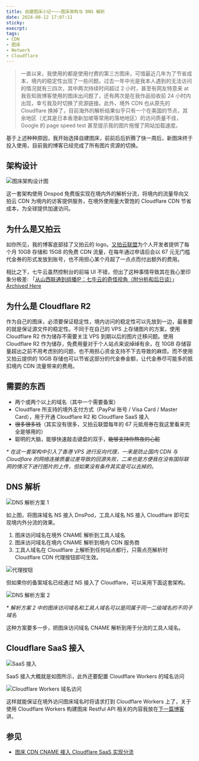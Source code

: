 ```yaml
---
title: 自建图床小记一——图床架构与 DNS 解析
date: 2024-08-12 17:07:11
sticky:
execrpt:
tags:
- CDN
- 图床
- Network
- Cloudflare
---
```


> 一直以来，我使用的都是使用付费的第三方图床，可惜最近几年为了节省成本，境内的稳定性出现了一些问题。过去一年中光是我本人遇到的无法访问的情况就有三四次，其中两次持续时间超过 2 小时，甚至有网友特意来 at 我告知我博客使用的图床出问题了，还有两次是在我作品验收前 24 小时内出现，幸亏我及时切换了资源链接。此外，境外 CDN 也从原先的 Cloudflare 换掉了，目前海外的解析结果似乎只有一个在美国的节点，其余地区（尤其是日本香港新加坡等常用的落地地区）的访问质量不佳，Google 的 page speed test 甚至提示我的图片拖慢了网站加载速度。

基于上述种种原因，我开始选择自建图床，前前后后折腾了快一周后，新图床终于投入使用，目前我的博客已经完成了所有图片资源的切换。

## 架构设计

![图床架构设计图](https://static.031130.xyz/uploads/2024/08/12/80402e4da4ef7.webp)

这一套架构使用 Dnspod 免费版实现在境内外的解析分流，将境内的流量导向又拍云 CDN 为境内的访客提供服务，在境外使用量大管饱的 Cloudflare CDN 节省成本，为全球提供加速访问。

## 为什么是又拍云

如你所见，我的博客底部挂了又拍云的 logo。[又拍云联盟](https://www.upyun.com/league)为个人开发者提供了每个月 10GB 存储和 15GB 的免费 CDN 流量，在每年通过申请后会以 67 元无门槛代金券的形式发放到账号，也不用担心某个月超了一点点而付出额外的费用。

相比之下，七牛云虽然控制台的前端 UI 不错，但出了这种事情导致其在我心里印象分极差: 「[从山西联通到组播IP：七牛云的奇怪视角（附分析和后日谈）](https://blog.hanlin.press/2024/07/From-Shanxi-to-Qiniu/)」[Archived Here](https://archive.md/ONeu3)

## 为什么是 Cloudflare R2

作为自己的图床，必须要保证稳定性，境内访问的稳定性可以先放到一边，最重要的就是保证源文件的稳定性。不同于在自己的 VPS 上存储图片的方案，使用 Cloudflare R2 作为储存不需要关注 VPS 到期以后的图片迁移问题。使用 Cloudflare R2 作为储存，免费用量对于个人站点来说绰绰有余，在 10GB 存储容量超出之前不用考虑别的问题，也不用担心资金支持不下去导致的麻烦。而不使用又拍云提供的 10GB 存储也可以节省这部分的代金券金额，让代金券尽可能多的抵扣境内 CDN 流量带来的费用。

## 需要的东西

- 两个或两个以上的域名（其中一个需要备案）
- Cloudflare 所支持的境外支付方式（PayPal 账号 / Visa Card / Master Card），用于开通 Cloudflare R2 和 Cloudflare SaaS 接入
- ~~很多很多钱~~（其实没有很多，又拍云联盟每年的 67 元抵用券在我这里看来完全是够用的）
- 聪明的大脑，能够快速敲击键盘的双手，~~能够支持你熬夜的心脏~~

*\* 在这一套架构中引入了香港 VPS 进行反向代理，一来是防止国内 CDN 与 Cloudflare 的网络连接质量过差导致的回源失败，二来也是方便我在没有国际联网的情况下进行图片的上传，但如果没有条件其实是可以去掉的。*

## DNS 解析

![DNS 解析方案 1](https://static.031130.xyz/uploads/2024/08/13/03d8243b67593.webp)

如上图，将图床域名 NS 接入 DnsPod，工具人域名 NS 接入 Cloudflare 即可实现境内外分流的效果。

1. 图床访问域名在境外 CNAME 解析到工具人域名
2. 图床访问域名在境内 CNAME 解析到境内 CDN 服务商
3. 工具人域名在 Cloudflare 上解析到任何站点都行，只需点亮解析时 Cloudflare CDN 代理按钮即可生效。

![代理按钮](https://static.031130.xyz/uploads/2024/08/13/a0387d2919850.webp)

但如果你的备案域名已经通过 NS 接入了 Cloudflare，可以采用下面这套架构。

![DNS 解析方案 2](https://static.031130.xyz/uploads/2024/08/13/d03d7b3155514.webp)

*\* 解析方案 2 中的图床访问域名和工具人域名可以是同属于同一二级域名的不同子域名*

这种方案要多一步，把图床访问域名 CNAME 解析到用于分流的工具人域名。

## Cloudflare SaaS 接入

![SaaS 接入](https://static.031130.xyz/uploads/2024/08/13/eb7186205b380.webp)

SaaS 接入大概就是如图所示，此外还要配置 Cloudflare Workers 的域名访问

![Cloudflare Workers 域名访问](https://static.031130.xyz/uploads/2024/08/13/782a665cabe05.webp)

这样就能保证在境外访问图床域名时将请求打到 Cloudflare Workers 上了，关于使用 Cloudflare Workers 构建图床 Restful API 相关的内容我放在[下一篇博客](/2024/08/13/build-restful-api-for-cloudflare-r2-with-cloudflare-workers/)讲。

## 参见

- [图床 CDN CNAME 接入 Cloudflare SaaS 实现分流](https://www.eallion.com/cdn-cname-cloudflare/)
